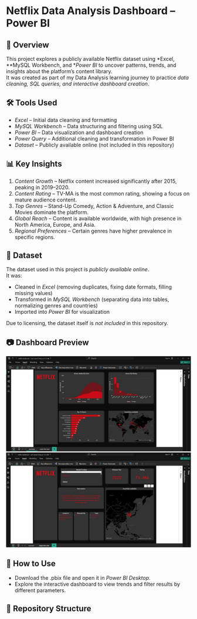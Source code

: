# Netflix Data Analysis Dashboard – Power BI

## 📌 Overview
This project explores a publicly available Netflix dataset using *Excel, **MySQL Workbench, and **Power BI* to uncover patterns, trends, and insights about the platform’s content library.  
It was created as part of my Data Analysis learning journey to practice *data cleaning, SQL queries, and interactive dashboard creation*.

## 🛠 Tools Used
- *Excel* – Initial data cleaning and formatting
- *MySQL Workbench* – Data structuring and filtering using SQL
- *Power BI* – Data visualization and dashboard creation
- *Power Query* – Additional cleaning and transformation in Power BI
- *Dataset* – Publicly available online (not included in this repository)

## 📊 Key Insights
1. *Content Growth* – Netflix content increased significantly after 2015, peaking in 2019–2020.
2. *Content Rating* – TV-MA is the most common rating, showing a focus on mature audience content.
3. *Top Genres* – Stand-Up Comedy, Action & Adventure, and Classic Movies dominate the platform.
4. *Global Reach* – Content is available worldwide, with high presence in North America, Europe, and Asia.
5. *Regional Preferences* – Certain genres have higher prevalence in specific regions.

## 📂 Dataset
The dataset used in this project is *publicly available online*.  
It was:
- Cleaned in *Excel* (removing duplicates, fixing date formats, filling missing values)
- Transformed in *MySQL Workbench* (separating data into tables, normalizing genres and countries)
- Imported into *Power BI* for visualization

Due to licensing, the dataset itself is *not included* in this repository.

## 📷 Dashboard Preview
![Netflix Dashboard Overview](netflix_dashboard_overview.jpg)
![Netflix Dashboard Detail](netflix_dashboard_detailed.jpg)

## 🚀 How to Use
- Download the .pbix file and open it in *Power BI Desktop*.
- Explore the interactive dashboard to view trends and filter results by different parameters.

## 📂 Repository Structure



